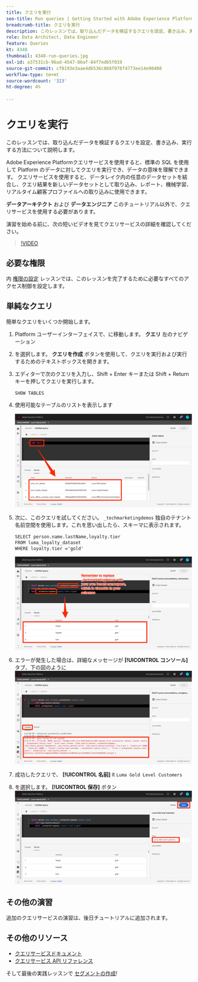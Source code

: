 ```yaml
---
title: クエリを実行
seo-title: Run queries | Getting Started with Adobe Experience Platform for Data Architects and Data Engineers
breadcrumb-title: クエリを実行
description: このレッスンでは、取り込んだデータを検証するクエリを設定、書き込み、実行する方法について説明します。
role: Data Architect, Data Engineer
feature: Queries
kt: 4348
thumbnail: 4348-run-queries.jpg
exl-id: a37531cb-96ad-4547-86af-84f7ed65f019
source-git-commit: cf0193e3aae4d6536c868f078f4773ee14e90408
workflow-type: tm+mt
source-wordcount: '323'
ht-degree: 4%

---
```


# クエリを実行

<!-- 15 min-->
このレッスンでは、取り込んだデータを検証するクエリを設定、書き込み、実行する方法について説明します。

Adobe Experience Platformクエリサービスを使用すると、標準の SQL を使用して Platform のデータに対してクエリを実行でき、データの意味を理解できます。 クエリサービスを使用すると、データレイク内の任意のデータセットを結合し、クエリ結果を新しいデータセットとして取り込み、レポート、機械学習、リアルタイム顧客プロファイルへの取り込みに使用できます。

**データアーキテクト** および **データエンジニア** このチュートリアル以外で、クエリサービスを使用する必要があります。

演習を始める前に、次の短いビデオを見てクエリサービスの詳細を確認してください。
>[!VIDEO](https://video.tv.adobe.com/v/29795?quality=12&learn=on)

## 必要な権限

内 [権限の設定](configure-permissions.md) レッスンでは、このレッスンを完了するために必要なすべてのアクセス制御を設定します。

<!-- Settings > **[!UICONTROL Services]** > **[!UICONTROL Query Service]**
* Permission items Data Management > **[!UICONTROL View Datasets]** and  **[!UICONTROL Manage Datasets]**
* Permission item Sandboxes > `Luma Tutorial`
* User-role access to the `Luma Tutorial Platform` product profile
-->

## 単純なクエリ

簡単なクエリをいくつか開始します。

1. Platform ユーザーインターフェイスで、に移動します。 **クエリ** 左のナビゲーション
1. を選択します。 **クエリを作成** ボタンを使用して、クエリを実行および実行するためのテキストボックスを開きます。
1. エディターで次のクエリを入力し、Shift + Enter キーまたは Shift + Return キーを押してクエリを実行します。

   ```
   SHOW TABLES
   ```

1. 使用可能なテーブルのリストを表示します

   ![テーブルクエリを表示](assets/queries-showTables.png)


1. 次に、このクエリを試してください。 `_techmarketingdemos` 独自のテナント名前空間を使用します。これを思い出したら、スキーマに表示されます。

   ```
   SELECT person.name.lastName,loyalty.tier
   FROM luma_loyalty_dataset
   WHERE loyalty.tier ='gold'
   ```

   ![ロイヤルティデータセットからデータを選択](assets/queries-loyaltySelect.png)

1. エラーが発生した場合は、詳細なメッセージが **[!UICONTROL コンソール]** タブ、下の図のように
   ![クエリでエラーが発生しました](assets/queries-error.png)

1. 成功したクエリで、 **[!UICONTROL 名前]** it `Luma Gold Level Customers`
1. を選択します。 **[!UICONTROL 保存]** ボタン
   ![クエリの保存](assets/queries-loyaltySelect-save.png)


<!--SELECT COUNT(DISTINCT (_techmarketingdemos.systemIdentifier.loyaltyId)) FROM luma_loyalty_dataset 


SELECT _techmarketingdemos.systemIdentifier.loyaltyId, COUNT(_techmarketingdemos.systemIdentifier.loyaltyId)
FROM luma_loyalty_dataset 
GROUP BY _techmarketingdemos.systemIdentifier.loyaltyId
HAVING COUNT(_techmarketingdemos.systemIdentifier.loyaltyId) > 1;-->

## その他の演習

追加のクエリサービスの演習は、後日チュートリアルに追加されます。
<!--
## Join Datasets

In this exercise, we will join two datasets `Luma Loyalty Dataset` and `Luma Offline Purchase` to get list of gold customers who have spend over $500 dollars in one purchase.

1. Create a new query
1. Copy and paste following query in query editor and execute, again replacing `_techmarketingdemos` with your own tenant namespace
    
    ```
    SELECT DISTINCT lopd.commerce.order.purchaseID as PurchaseId ,
        lld.person.name.firstName as LastName ,
        lld.person.name.lastName as LastName ,
        lopd.personalEmail.address as email,
        lopd.commerce.order.priceTotal as Total

    FROM luma_loyalty_dataset lld
    JOIN luma_offline_purchase_event_dataset lopd
    ON lopd._techmarketingdemos.systemIdentifier.loyaltyId = lld._techmarketingdemos.systemIdentifier.loyaltyId

    WHERE lld._techmarketingdemos.loyalty.level ='gold' AND lopd.commerce.order.priceTotal >500;
    ```

1. You should get list of Gold Customers who have spend over $500 in single purchase.

## Output datasets

1. Select on Output Dataset button
1. Provide name and description to the dataset
1. Save.
1. Go to **Datasets** under **Data Management** to find new dataset created.

-->
<!--Add content for Adobe Defined Functions-->

## その他のリソース

* [クエリサービスドキュメント](https://experienceleague.adobe.com/docs/experience-platform/query/home.html?lang=ja)
* [クエリサービス API リファレンス](https://www.adobe.io/experience-platform-apis/references/query-service/)

そして最後の実践レッスンで [セグメントの作成](build-segments.md)!
